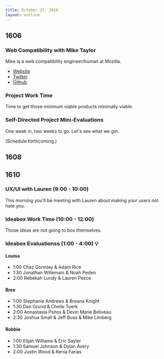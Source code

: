 ```yaml
---
title: October 27, 2016
layout: outline
---
```


## 1606

### Web Compatibility with Mike Taylor

Mike is a web compatibility engineer/human at Mozilla.

- [Website](https://miketaylr.com/)
- [Twitter](https://twitter.com/miketaylr)
- [Github](https://github.com/miketaylr)

### Project Work Time

Time to get those minimum viable products minimally viable.

### Self-Directed Project Mini-Evaluations

One week in, two weeks to go. Let's see what we got.

(Schedule forthcoming.)

## 1608

## 1610

### UX/UI with Lauren (9:00 - 10:00)

This morning you'll be meeting with Lauren about making your users not hate you.

### Ideabox Work Time (10:00 - 12:00)

Those ideas are not going to box themselves.

### Ideabox Evaluationss (1:00 - 4:00) :bulb:

#### Louisa

* 1:00 Chaz Gormley & Adam Rice
* 1:30 Jonathan Willemain & Noah Peden
* 2:00 Rebekah Lundy & Lauren Pesce

#### Bree

* 1:00 Stephanie Andrews & Breana Knight
* 1:30 Dan Grund & Chelle Tuerk
* 2:00 Annastasia Psitos & Devin Marie Beliveau
* 2:30 Joshua Small & Jeff Buss & Mike Limberg

#### Robbie

* 1:00 Elijah Williams & Eric Sayler
* 1:30 Samuel Johnson & Dylan Avery
* 2:00 Justin Wood & Kenia Farias
